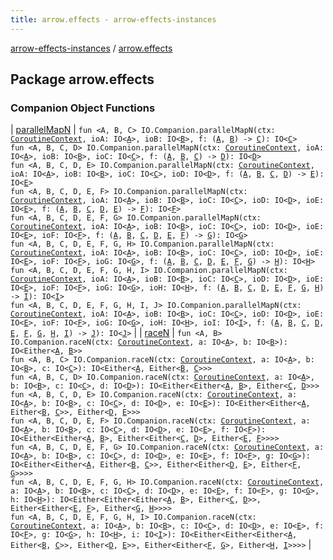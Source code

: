 ```yaml
---
title: arrow.effects - arrow-effects-instances
---
```


[arrow-effects-instances](../index.html) / [arrow.effects](./index.html)

## Package arrow.effects

### Companion Object Functions

| [parallelMapN](parallel-map-n.html) | `fun <A, B, C> IO.Companion.parallelMapN(ctx: `[`CoroutineContext`](https://kotlinlang.org/api/latest/jvm/stdlib/kotlin.coroutines/-coroutine-context/index.html)`, ioA: IO<`[`A`](parallel-map-n.html#A)`>, ioB: IO<`[`B`](parallel-map-n.html#B)`>, f: (`[`A`](parallel-map-n.html#A)`, `[`B`](parallel-map-n.html#B)`) -> `[`C`](parallel-map-n.html#C)`): IO<`[`C`](parallel-map-n.html#C)`>`<br>`fun <A, B, C, D> IO.Companion.parallelMapN(ctx: `[`CoroutineContext`](https://kotlinlang.org/api/latest/jvm/stdlib/kotlin.coroutines/-coroutine-context/index.html)`, ioA: IO<`[`A`](parallel-map-n.html#A)`>, ioB: IO<`[`B`](parallel-map-n.html#B)`>, ioC: IO<`[`C`](parallel-map-n.html#C)`>, f: (`[`A`](parallel-map-n.html#A)`, `[`B`](parallel-map-n.html#B)`, `[`C`](parallel-map-n.html#C)`) -> `[`D`](parallel-map-n.html#D)`): IO<`[`D`](parallel-map-n.html#D)`>`<br>`fun <A, B, C, D, E> IO.Companion.parallelMapN(ctx: `[`CoroutineContext`](https://kotlinlang.org/api/latest/jvm/stdlib/kotlin.coroutines/-coroutine-context/index.html)`, ioA: IO<`[`A`](parallel-map-n.html#A)`>, ioB: IO<`[`B`](parallel-map-n.html#B)`>, ioC: IO<`[`C`](parallel-map-n.html#C)`>, ioD: IO<`[`D`](parallel-map-n.html#D)`>, f: (`[`A`](parallel-map-n.html#A)`, `[`B`](parallel-map-n.html#B)`, `[`C`](parallel-map-n.html#C)`, `[`D`](parallel-map-n.html#D)`) -> `[`E`](parallel-map-n.html#E)`): IO<`[`E`](parallel-map-n.html#E)`>`<br>`fun <A, B, C, D, E, F> IO.Companion.parallelMapN(ctx: `[`CoroutineContext`](https://kotlinlang.org/api/latest/jvm/stdlib/kotlin.coroutines/-coroutine-context/index.html)`, ioA: IO<`[`A`](parallel-map-n.html#A)`>, ioB: IO<`[`B`](parallel-map-n.html#B)`>, ioC: IO<`[`C`](parallel-map-n.html#C)`>, ioD: IO<`[`D`](parallel-map-n.html#D)`>, ioE: IO<`[`E`](parallel-map-n.html#E)`>, f: (`[`A`](parallel-map-n.html#A)`, `[`B`](parallel-map-n.html#B)`, `[`C`](parallel-map-n.html#C)`, `[`D`](parallel-map-n.html#D)`, `[`E`](parallel-map-n.html#E)`) -> `[`F`](parallel-map-n.html#F)`): IO<`[`F`](parallel-map-n.html#F)`>`<br>`fun <A, B, C, D, E, F, G> IO.Companion.parallelMapN(ctx: `[`CoroutineContext`](https://kotlinlang.org/api/latest/jvm/stdlib/kotlin.coroutines/-coroutine-context/index.html)`, ioA: IO<`[`A`](parallel-map-n.html#A)`>, ioB: IO<`[`B`](parallel-map-n.html#B)`>, ioC: IO<`[`C`](parallel-map-n.html#C)`>, ioD: IO<`[`D`](parallel-map-n.html#D)`>, ioE: IO<`[`E`](parallel-map-n.html#E)`>, ioF: IO<`[`F`](parallel-map-n.html#F)`>, f: (`[`A`](parallel-map-n.html#A)`, `[`B`](parallel-map-n.html#B)`, `[`C`](parallel-map-n.html#C)`, `[`D`](parallel-map-n.html#D)`, `[`E`](parallel-map-n.html#E)`, `[`F`](parallel-map-n.html#F)`) -> `[`G`](parallel-map-n.html#G)`): IO<`[`G`](parallel-map-n.html#G)`>`<br>`fun <A, B, C, D, E, F, G, H> IO.Companion.parallelMapN(ctx: `[`CoroutineContext`](https://kotlinlang.org/api/latest/jvm/stdlib/kotlin.coroutines/-coroutine-context/index.html)`, ioA: IO<`[`A`](parallel-map-n.html#A)`>, ioB: IO<`[`B`](parallel-map-n.html#B)`>, ioC: IO<`[`C`](parallel-map-n.html#C)`>, ioD: IO<`[`D`](parallel-map-n.html#D)`>, ioE: IO<`[`E`](parallel-map-n.html#E)`>, ioF: IO<`[`F`](parallel-map-n.html#F)`>, ioG: IO<`[`G`](parallel-map-n.html#G)`>, f: (`[`A`](parallel-map-n.html#A)`, `[`B`](parallel-map-n.html#B)`, `[`C`](parallel-map-n.html#C)`, `[`D`](parallel-map-n.html#D)`, `[`E`](parallel-map-n.html#E)`, `[`F`](parallel-map-n.html#F)`, `[`G`](parallel-map-n.html#G)`) -> `[`H`](parallel-map-n.html#H)`): IO<`[`H`](parallel-map-n.html#H)`>`<br>`fun <A, B, C, D, E, F, G, H, I> IO.Companion.parallelMapN(ctx: `[`CoroutineContext`](https://kotlinlang.org/api/latest/jvm/stdlib/kotlin.coroutines/-coroutine-context/index.html)`, ioA: IO<`[`A`](parallel-map-n.html#A)`>, ioB: IO<`[`B`](parallel-map-n.html#B)`>, ioC: IO<`[`C`](parallel-map-n.html#C)`>, ioD: IO<`[`D`](parallel-map-n.html#D)`>, ioE: IO<`[`E`](parallel-map-n.html#E)`>, ioF: IO<`[`F`](parallel-map-n.html#F)`>, ioG: IO<`[`G`](parallel-map-n.html#G)`>, ioH: IO<`[`H`](parallel-map-n.html#H)`>, f: (`[`A`](parallel-map-n.html#A)`, `[`B`](parallel-map-n.html#B)`, `[`C`](parallel-map-n.html#C)`, `[`D`](parallel-map-n.html#D)`, `[`E`](parallel-map-n.html#E)`, `[`F`](parallel-map-n.html#F)`, `[`G`](parallel-map-n.html#G)`, `[`H`](parallel-map-n.html#H)`) -> `[`I`](parallel-map-n.html#I)`): IO<`[`I`](parallel-map-n.html#I)`>`<br>`fun <A, B, C, D, E, F, G, H, I, J> IO.Companion.parallelMapN(ctx: `[`CoroutineContext`](https://kotlinlang.org/api/latest/jvm/stdlib/kotlin.coroutines/-coroutine-context/index.html)`, ioA: IO<`[`A`](parallel-map-n.html#A)`>, ioB: IO<`[`B`](parallel-map-n.html#B)`>, ioC: IO<`[`C`](parallel-map-n.html#C)`>, ioD: IO<`[`D`](parallel-map-n.html#D)`>, ioE: IO<`[`E`](parallel-map-n.html#E)`>, ioF: IO<`[`F`](parallel-map-n.html#F)`>, ioG: IO<`[`G`](parallel-map-n.html#G)`>, ioH: IO<`[`H`](parallel-map-n.html#H)`>, ioI: IO<`[`I`](parallel-map-n.html#I)`>, f: (`[`A`](parallel-map-n.html#A)`, `[`B`](parallel-map-n.html#B)`, `[`C`](parallel-map-n.html#C)`, `[`D`](parallel-map-n.html#D)`, `[`E`](parallel-map-n.html#E)`, `[`F`](parallel-map-n.html#F)`, `[`G`](parallel-map-n.html#G)`, `[`H`](parallel-map-n.html#H)`, `[`I`](parallel-map-n.html#I)`) -> `[`J`](parallel-map-n.html#J)`): IO<`[`J`](parallel-map-n.html#J)`>` |
| [raceN](race-n.html) | `fun <A, B> IO.Companion.raceN(ctx: `[`CoroutineContext`](https://kotlinlang.org/api/latest/jvm/stdlib/kotlin.coroutines/-coroutine-context/index.html)`, a: IO<`[`A`](race-n.html#A)`>, b: IO<`[`B`](race-n.html#B)`>): IO<Either<`[`A`](race-n.html#A)`, `[`B`](race-n.html#B)`>>`<br>`fun <A, B, C> IO.Companion.raceN(ctx: `[`CoroutineContext`](https://kotlinlang.org/api/latest/jvm/stdlib/kotlin.coroutines/-coroutine-context/index.html)`, a: IO<`[`A`](race-n.html#A)`>, b: IO<`[`B`](race-n.html#B)`>, c: IO<`[`C`](race-n.html#C)`>): IO<Either<`[`A`](race-n.html#A)`, Either<`[`B`](race-n.html#B)`, `[`C`](race-n.html#C)`>>>`<br>`fun <A, B, C, D> IO.Companion.raceN(ctx: `[`CoroutineContext`](https://kotlinlang.org/api/latest/jvm/stdlib/kotlin.coroutines/-coroutine-context/index.html)`, a: IO<`[`A`](race-n.html#A)`>, b: IO<`[`B`](race-n.html#B)`>, c: IO<`[`C`](race-n.html#C)`>, d: IO<`[`D`](race-n.html#D)`>): IO<Either<Either<`[`A`](race-n.html#A)`, `[`B`](race-n.html#B)`>, Either<`[`C`](race-n.html#C)`, `[`D`](race-n.html#D)`>>>`<br>`fun <A, B, C, D, E> IO.Companion.raceN(ctx: `[`CoroutineContext`](https://kotlinlang.org/api/latest/jvm/stdlib/kotlin.coroutines/-coroutine-context/index.html)`, a: IO<`[`A`](race-n.html#A)`>, b: IO<`[`B`](race-n.html#B)`>, c: IO<`[`C`](race-n.html#C)`>, d: IO<`[`D`](race-n.html#D)`>, e: IO<`[`E`](race-n.html#E)`>): IO<Either<Either<`[`A`](race-n.html#A)`, Either<`[`B`](race-n.html#B)`, `[`C`](race-n.html#C)`>>, Either<`[`D`](race-n.html#D)`, `[`E`](race-n.html#E)`>>>`<br>`fun <A, B, C, D, E, F> IO.Companion.raceN(ctx: `[`CoroutineContext`](https://kotlinlang.org/api/latest/jvm/stdlib/kotlin.coroutines/-coroutine-context/index.html)`, a: IO<`[`A`](race-n.html#A)`>, b: IO<`[`B`](race-n.html#B)`>, c: IO<`[`C`](race-n.html#C)`>, d: IO<`[`D`](race-n.html#D)`>, e: IO<`[`E`](race-n.html#E)`>, f: IO<`[`F`](race-n.html#F)`>): IO<Either<Either<`[`A`](race-n.html#A)`, `[`B`](race-n.html#B)`>, Either<Either<`[`C`](race-n.html#C)`, `[`D`](race-n.html#D)`>, Either<`[`E`](race-n.html#E)`, `[`F`](race-n.html#F)`>>>>`<br>`fun <A, B, C, D, E, F, G> IO.Companion.raceN(ctx: `[`CoroutineContext`](https://kotlinlang.org/api/latest/jvm/stdlib/kotlin.coroutines/-coroutine-context/index.html)`, a: IO<`[`A`](race-n.html#A)`>, b: IO<`[`B`](race-n.html#B)`>, c: IO<`[`C`](race-n.html#C)`>, d: IO<`[`D`](race-n.html#D)`>, e: IO<`[`E`](race-n.html#E)`>, f: IO<`[`F`](race-n.html#F)`>, g: IO<`[`G`](race-n.html#G)`>): IO<Either<Either<`[`A`](race-n.html#A)`, Either<`[`B`](race-n.html#B)`, `[`C`](race-n.html#C)`>>, Either<Either<`[`D`](race-n.html#D)`, `[`E`](race-n.html#E)`>, Either<`[`F`](race-n.html#F)`, `[`G`](race-n.html#G)`>>>>`<br>`fun <A, B, C, D, E, F, G, H> IO.Companion.raceN(ctx: `[`CoroutineContext`](https://kotlinlang.org/api/latest/jvm/stdlib/kotlin.coroutines/-coroutine-context/index.html)`, a: IO<`[`A`](race-n.html#A)`>, b: IO<`[`B`](race-n.html#B)`>, c: IO<`[`C`](race-n.html#C)`>, d: IO<`[`D`](race-n.html#D)`>, e: IO<`[`E`](race-n.html#E)`>, f: IO<`[`F`](race-n.html#F)`>, g: IO<`[`G`](race-n.html#G)`>, h: IO<`[`H`](race-n.html#H)`>): IO<Either<Either<Either<`[`A`](race-n.html#A)`, `[`B`](race-n.html#B)`>, Either<`[`C`](race-n.html#C)`, `[`D`](race-n.html#D)`>>, Either<Either<`[`E`](race-n.html#E)`, `[`F`](race-n.html#F)`>, Either<`[`G`](race-n.html#G)`, `[`H`](race-n.html#H)`>>>>`<br>`fun <A, B, C, D, E, F, G, H, I> IO.Companion.raceN(ctx: `[`CoroutineContext`](https://kotlinlang.org/api/latest/jvm/stdlib/kotlin.coroutines/-coroutine-context/index.html)`, a: IO<`[`A`](race-n.html#A)`>, b: IO<`[`B`](race-n.html#B)`>, c: IO<`[`C`](race-n.html#C)`>, d: IO<`[`D`](race-n.html#D)`>, e: IO<`[`E`](race-n.html#E)`>, f: IO<`[`F`](race-n.html#F)`>, g: IO<`[`G`](race-n.html#G)`>, h: IO<`[`H`](race-n.html#H)`>, i: IO<`[`I`](race-n.html#I)`>): IO<Either<Either<Either<`[`A`](race-n.html#A)`, Either<`[`B`](race-n.html#B)`, `[`C`](race-n.html#C)`>>, Either<`[`D`](race-n.html#D)`, `[`E`](race-n.html#E)`>>, Either<Either<`[`F`](race-n.html#F)`, `[`G`](race-n.html#G)`>, Either<`[`H`](race-n.html#H)`, `[`I`](race-n.html#I)`>>>>` |

